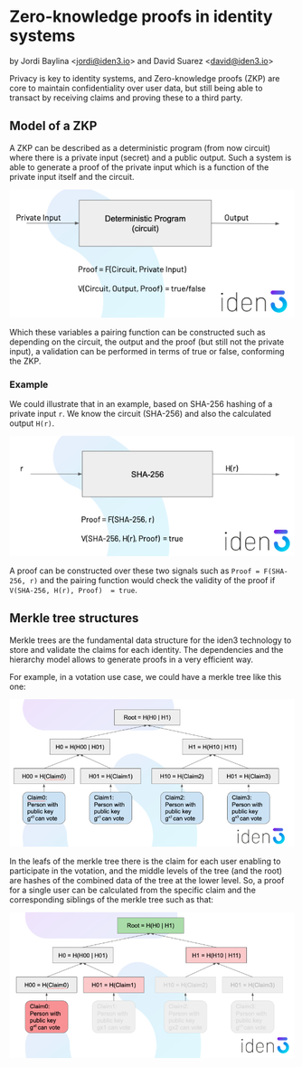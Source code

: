 # Zero-knowledge proofs in identity systems
by Jordi Baylina &lt;<jordi@iden3.io>&gt; and David Suarez &lt;<david@iden3.io>&gt;

Privacy is key to identity systems, and Zero-knowledge proofs (ZKP) are core to maintain confidentiality over user data, but still being able to transact by receiving claims and proving these to a third party. 

## Model of a ZKP

A ZKP can be described as a deterministic program (from now circuit) where there is a private input (secret) and a public output. Such a system is able to generate a proof of the private input which is a function of the private input itself and the circuit.

![alt text](./media/ZKP1.png "ZKP")

Which these variables a pairing function can be constructed such as depending on the circuit, the output and the proof (but still not the private input), a validation can be performed in terms of true or false, conforming the ZKP.

### Example 

We could illustrate that in an example, based on SHA-256 hashing of a private input `r`. We know the circuit (SHA-256) and also the calculated output `H(r)`. 

![alt text](./media/ZKP2.png "ZKP Example")

A proof can be constructed over these two signals such as `Proof = F(SHA-256, r)` and the pairing function would check the validity of the proof if `V(SHA-256, H(r), Proof)  = true`.


## Merkle tree structures

Merkle trees are the fundamental data structure for the iden3 technology to store and validate the claims for each identity. The dependencies and the hierarchy model allows to generate proofs in a very efficient way.  

For example, in a votation use case, we could have a merkle tree like this one:

![alt text](./media/ZKP3.png "Merkle Tree")




In the leafs of the merkle tree there is the claim for each user enabling to participate in the votation, and the middle levels of the tree (and the root) are hashes of the combined data of the tree at the lower level. So, a proof for a single user can be calculated from the specific claim and the corresponding siblings of the merkle tree such as that:

![alt text](./media/ZKP4.png "Merkle Tree")



